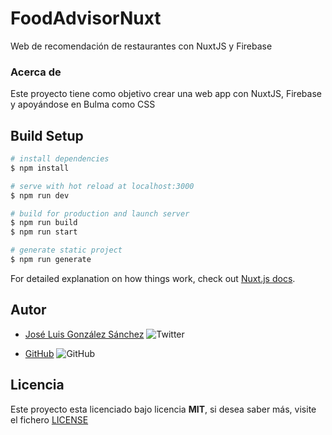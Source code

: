 # FoodAdvisorNuxt

Web de recomendación de restaurantes con NuxtJS y Firebase

### Acerca de

Este proyecto tiene como objetivo crear una web app con NuxtJS, Firebase y apoyándose en Bulma como CSS

## Build Setup

```bash
# install dependencies
$ npm install

# serve with hot reload at localhost:3000
$ npm run dev

# build for production and launch server
$ npm run build
$ npm run start

# generate static project
$ npm run generate
```

For detailed explanation on how things work, check out [Nuxt.js docs](https://nuxtjs.org).

## Autor

- [José Luis González Sánchez](https://twitter.com/joseluisgonsan) ![Twitter](https://img.shields.io/twitter/follow/joseluisgonsan?style=social)

* [GitHub](https://github.com/joseluisgs) ![GitHub](https://img.shields.io/github/followers/joseluisgs?style=social)

## Licencia

Este proyecto esta licenciado bajo licencia **MIT**, si desea saber más, visite el fichero [LICENSE](https://github.com/joseluisgs/FoodAdvisorNuxt/blob/master/LICENSE)
